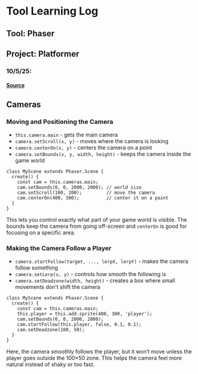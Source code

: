 # Tool Learning Log

## Tool: **Phaser**

## Project: **Platformer**

### 10/5/25:
#### [Source](https://docs.phaser.io/phaser/concepts/cameras)

## Cameras

### Moving and Positioning the Camera
* `this.camera.main` - gets the main camera
* `camera.setScroll(x, y)` - moves where the camera is looking
* `camera.centerOn(x, y)` - centers the camera on a point
* `camera.setBounds(x, y, width, height)` - keeps the camera inside the game world

```language
class MyScene extends Phaser.Scene {
  create() {
    const cam = this.cameras.main;
    cam.setBounds(0, 0, 2000, 2000); // world size
    cam.setScroll(100, 200);         // move the camera
    cam.centerOn(400, 300);          // center it on a point
  }
}
```
This lets you control exactly what part of your game world is visible. The bounds keep the camera from going off-screen and `centerOn` is good for focusing on a specific area.

### Making the Camera Follow a Player
* `camera.startFollow(target, ..., lerpX, lerpY)` - makes the camera follow something
* `camera.setLerp(x, y)` - controls how smooth the following is
* `camera.setDeadzone(width, height)` - creates a box where small movements don’t shift the camera

```language
class MyScene extends Phaser.Scene {
  create() {
    const cam = this.cameras.main;
    this.player = this.add.sprite(400, 300, 'player');
    cam.setBounds(0, 0, 2000, 2000);
    cam.startFollow(this.player, false, 0.1, 0.1);
    cam.setDeadzone(100, 50);
  }
}
```
Here, the camera smoothly follows the player, but it won’t move unless the player goes outside the 100×50 zone. This helps the camera feel more natural instead of shaky or too fast.





<!-- 
* Links you used today (websites, videos, etc)
* Things you tried, progress you made, etc
* Challenges, a-ha moments, etc
* Questions you still have
* What you're going to try next
-->
